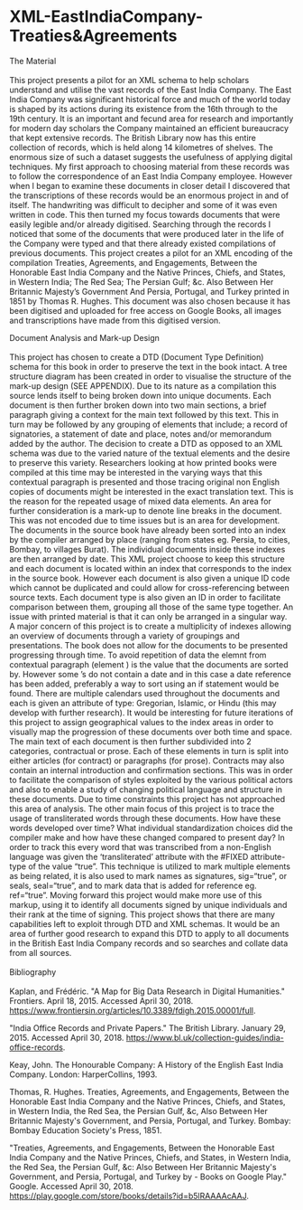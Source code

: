 # XML-EastIndiaCompany-Treaties&Agreements

The Material <br><br>
This project presents a pilot for an XML schema to help scholars understand and utilise the vast records of the East India Company. The East India Company was significant historical force and much of the world today is shaped by its actions during its existence from the 16th through to the 19th century. It is an important and fecund area for research and importantly for modern day scholars the Company maintained an efficient bureaucracy that kept extensive records. The British Library now has this entire collection of records, which is held along 14 kilometres of shelves. The enormous size of such a dataset suggests the usefulness of applying digital techniques. My first approach to choosing material from these records was to follow the correspondence of an East India Company employee. However when I began to examine these documents in closer detail I discovered that the transcriptions of these records would be an enormous project in and of itself. The handwriting was difficult to decipher and some of it was even written in code. This then turned my focus towards documents that were easily legible and/or already digitised.  Searching through the records I noticed that some of the documents that were produced later in the life of the Company were typed and that there already existed compilations of previous documents. This project creates a pilot for an XML encoding of the compilation Treaties, Agreements, and Engagements, Between the Honorable East India Company and the Native Princes, Chiefs, and States, in Western India; The Red Sea; The Persian Gulf; &c. Also Between Her Britannic Majesty’s Government And Persia, Portugal, and Turkey printed in 1851 by Thomas R. Hughes. This document was also chosen because it has been digitised and uploaded for free access on Google Books, all images and transcriptions have made from this digitised version. 
  
Document Analysis and Mark-up Design <br><br>
This project has chosen to create a DTD (Document Type Definition) schema for this book in order to preserve the text in the book intact. A tree structure diagram has been created in order to visualise the structure of the mark-up design (SEE APPENDIX). Due to its nature as a compilation this source lends itself to being broken down into unique documents. Each document is then further broken down into two main sections, a brief paragraph giving a context for the main text followed by this text. This in turn may be followed by any grouping of elements that include; a record of signatories, a statement of date and place, notes and/or memorandum added by the author. The decision to create a DTD as opposed to an XML schema was due to the varied nature of the textual elements and the desire to preserve this variety. Researchers looking at how printed books were compiled at this time may be interested in the varying ways that this contextual paragraph is presented and those tracing original non English copies of documents might be interested in the exact translation text. This is the reason for the repeated usage of mixed data elements. An area for further consideration is a mark-up to denote line breaks in the document. This was not encoded due to time issues but is an area for development.
The documents in the source book have already been sorted into an index by the compiler arranged by place (ranging from states eg. Persia, to cities, Bombay, to villages Burat). The individual documents inside these indexes are then arranged by date. This XML project choose to keep this structure and each document is located within an index that corresponds to the index in the source book. However each document is also given a unique ID code which cannot be duplicated and could allow for cross-referencing between source texts. Each document type is also given an ID in order to facilitate comparison between them, grouping all those of the same type together.
An issue with printed material is that it can only be arranged in a singular way. A major concern of this project is to create a multiplicity of indexes allowing an overview of documents through a variety of groupings and presentations. The book does not allow for the documents to be presented progressing through time. To avoid repetition of data the <date> elemnt from contextual paragraph (element <cp>) is the value that the documents are sorted by. However some <cp>’s do not contain a date and in this case a date reference has been added, preferably a way to sort using an if statement would be found. There are multiple calendars used throughout the documents and each is given an attribute of type: Gregorian, Islamic, or Hindu (this may develop with further research).
It would be interesting for future iterations of this project to assign geographical values to the index areas in order to visually map the progression of these documents over both time and space.
The main text of each document is then further subdivided into 2 categories, contractual or prose. Each of these elements in turn is split into either articles (for contract) or paragraphs (for prose). Contracts may also contain an internal introduction and confirmation sections. This was in order to facilitate the comparison of styles exploited by the various political actors and also to enable a study of changing political language and structure in these documents. Due to time constraints this project has not approached this area of analysis.
The other main focus of this project is to trace the usage of transliterated words through these documents. How have these words developed over time? What individual standardization choices did the compiler make and how have these changed compared to present day? In order to track this every word that was transcribed from a non-English language was given the ‘transliterated’ attribute with the #FIXED attribute-type of the value “true”. This technique is utilized to mark multiple elements as being related, it is also used to mark names as signatures, sig=“true”, or seals, seal=“true”, and to mark data that is added for reference eg. ref=“true”. Moving forward this project would make more use of this markup, using it to identify all documents signed by unique individuals and their rank at the time of signing.
This project shows that there are many capabilities left to exploit through DTD and XML schemas. It would be an area of further good research to expand this DTD to apply to all documents in the British East India Company records and so searches and collate data from all sources.<br><br>
Bibliography<br><br>
Kaplan, and Frédéric. "A Map for Big Data Research in Digital Humanities." Frontiers. April 18, 2015. Accessed April 30, 2018. https://www.frontiersin.org/articles/10.3389/fdigh.2015.00001/full.

"India Office Records and Private Papers." The British Library. January 29, 2015. Accessed April 30, 2018. https://www.bl.uk/collection-guides/india-office-records.

Keay, John. The Honourable Company: A History of the English East India Company. London: HarperCollins, 1993.

Thomas, R. Hughes. Treaties, Agreements, and Engagements, Between the Honorable East India Company and the Native Princes, Chiefs, and States, in Western India, the Red Sea, the Persian Gulf, &c, Also Between Her Britannic Majesty's Government, and Persia, Portugal, and Turkey. Bombay: Bombay Education Society's Press, 1851.

"Treaties, Agreements, and Engagements, Between the Honorable East India Company and the Native Princes, Chiefs, and States, in Western India, the Red Sea, the Persian Gulf, &c: Also Between Her Britannic Majesty's Government, and Persia, Portugal, and Turkey by - Books on Google Play." Google. Accessed April 30, 2018. https://play.google.com/store/books/details?id=b5lRAAAAcAAJ.
